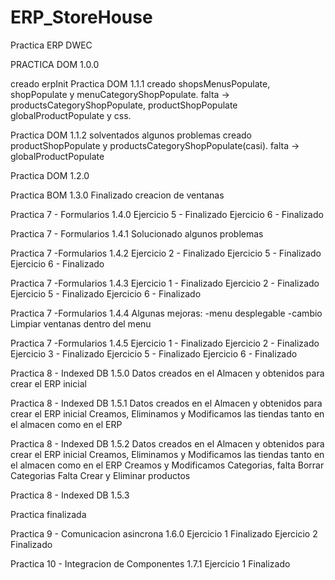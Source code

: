 # ERP_StoreHouse
Practica ERP DWEC

PRACTICA DOM 1.0.0

creado erpInit
Practica DOM 1.1.1
creado shopsMenusPopulate, shopPopulate y menuCategoryShopPopulate.
falta -> productsCategoryShopPopulate, productShopPopulate globalProductPopulate y css.

Practica DOM 1.1.2
solventados algunos problemas
creado productShopPopulate y productsCategoryShopPopulate(casi).
falta -> globalProductPopulate

Practica DOM 1.2.0

Practica BOM 1.3.0
Finalizado creacion de ventanas

Practica 7 - Formularios 1.4.0
Ejercicio 5 - Finalizado
Ejercicio 6 - Finalizado

Practica 7 - Formularios 1.4.1
Solucionado algunos problemas

Practica 7 -Formularios 1.4.2
Ejercicio 2 - Finalizado
Ejercicio 5 - Finalizado
Ejercicio 6 - Finalizado

Practica 7 -Formularios 1.4.3
Ejercicio 1 - Finalizado
Ejercicio 2 - Finalizado
Ejercicio 5 - Finalizado
Ejercicio 6 - Finalizado

Practica 7 -Formularios 1.4.4
Algunas mejoras:
-menu desplegable
-cambio Limpiar ventanas dentro del menu

Practica 7 -Formularios 1.4.5
Ejercicio 1 - Finalizado
Ejercicio 2 - Finalizado
Ejercicio 3 - Finalizado
Ejercicio 5 - Finalizado
Ejercicio 6 - Finalizado

Practica 8 - Indexed DB 1.5.0
Datos creados en el Almacen y obtenidos para crear el ERP inicial

Practica 8 - Indexed DB 1.5.1
Datos creados en el Almacen y obtenidos para crear el ERP inicial
Creamos, Eliminamos y Modificamos las tiendas tanto en el almacen como en el ERP

Practica 8 - Indexed DB 1.5.2
Datos creados en el Almacen y obtenidos para crear el ERP inicial
Creamos, Eliminamos y Modificamos las tiendas tanto en el almacen como en el ERP
Creamos y Modificamos Categorias, falta Borrar Categorias
Falta Crear y Eliminar productos

Practica 8 - Indexed DB 1.5.3

Practica finalizada 

Practica 9 - Comunicacion asincrona 1.6.0
Ejercicio 1 Finalizado
Ejercicio 2 Finalizado

Practica 10 - Integracion de Componentes 1.7.1
Ejercicio 1 Finalizado